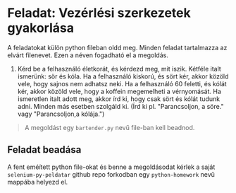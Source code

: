 # Feladat: Vezérlési szerkezetek gyakorlása

A feladatokat külön python fileban oldd meg. Minden feladat tartalmazza az elvárt filenevet. Ezen a néven fogadható el a megoldás.

1) Kérd be a felhasználó életkorát, és kérdezd meg, mit iszik. Kétféle italt ismerünk: sör és kóla. Ha a felhasználó
kiskorú, és sört kér, akkor közöld vele, hogy sajnos nem adhatsz neki. Ha a felhasználó 60 feletti, és kólát kér,
akkor közöld vele, hogy a koffein megemelheti a vérnyomását. Ha ismeretlen italt adott meg, akkor írd ki, hogy csak
sört és kólát tudunk adni. Minden más esetben szolgáld ki. (Írd ki pl. "Parancsoljon, a söre." vagy "Parancsoljon,a kólája.")
> A megoldást egy `bartender.py` nevű file-ban kell beadnod.

## Feladat beadása
A fent eméített python file-okat és benne a megoldásodat kérlek a saját `selenium-py-peldatar` github repo forkodban egy `python-homework` nevű mappába helyezd el.